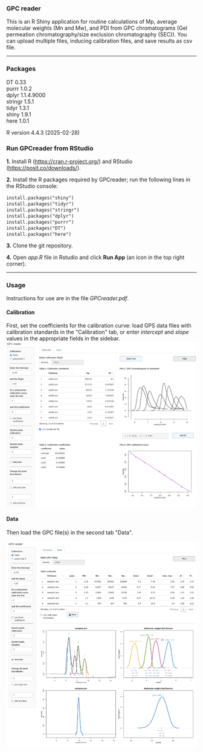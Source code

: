 ### GPC reader

This is an R Shiny application for routine calculations of Mp, average molecular weights (Mn and Mw), and PDI from GPC chromatograms (Gel permeation chromatography/size exclusion chromatography (SEC)). You can upload multiple files, inducing calibration files, and save results as csv file.

------------------------------------------------------------------------

### Packages

DT 0.33\
purrr 1.0.2\
dplyr 1.1.4.9000\
stringr 1.5.1\
tidyr 1.3.1\
shiny 1.9.1\
here 1.0.1

R version 4.4.3 (2025-02-28)

### Run GPCreader from RStudio

**1.** Install R (<https://cran.r-project.org/>) and RStudio (<https://posit.co/downloads/>).

**2.** Install the R packages required by GPCreader; run the following lines in the RStudio console:

```         
install.packages("shiny")  
install.packages("tidyr")  
install.packages("stringr")
install.packages("dplyr")
install.packages("purrr")  
install.packages("DT")
install.packages("here")
```

**3.** Clone the git repository.

**4.** Open *app.R* file in Rstudio and click **Run App** (an icon in the top right corner).

------------------------------------------------------------------------

### Usage

Instructions for use are in the file *GPCreader.pdf*.

#### Calibration

First, set the coefficients for the calibration curve: load GPS data files with calibration standards in the "Calibration" tab, or enter *intercept* and *slope* values in the appropriate fields in the sidebar. ![](images/Calib_tab.png)

#### Data

Then load the GPC file(s) in the second tab "Data".

![](images/Data_tab.png)
